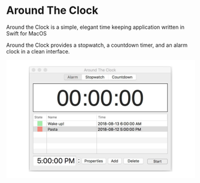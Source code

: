 # Around The Clock
Around the Clock is a simple, elegant time keeping application written in Swift for MacOS

Around the Clock provides a stopwatch, a countdown timer, and an alarm clock in a clean interface.

![alt text](https://github.com/RyanAngelo/around-the-clock/blob/master/Screenshots/AlarmClockScreenshot.jpg)
